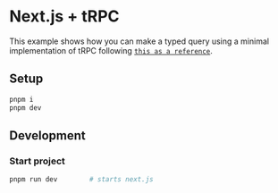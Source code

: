 # Next.js + tRPC

This example shows how you can make a typed query using a minimal implementation of tRPC following [`this as a reference`](https://trpc.io/docs/client/nextjs).

## Setup

```bash
pnpm i
pnpm dev
```

## Development

### Start project

```bash
pnpm run dev        # starts next.js
```
